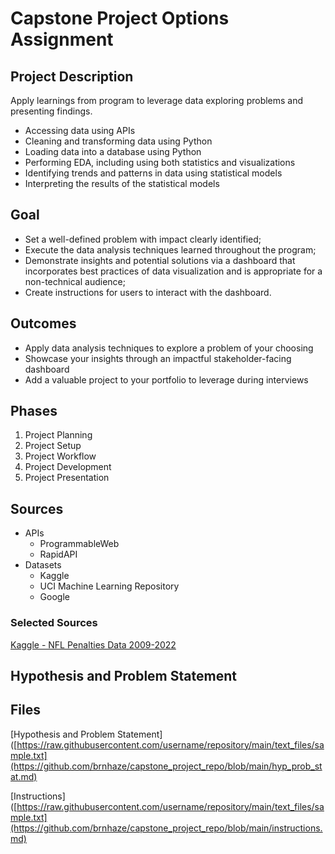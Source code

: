 
# Capstone Project Options Assignment

## Project Description

Apply learnings from program to leverage data exploring problems and presenting findings.

- Accessing data using APIs
- Cleaning and transforming data using Python
- Loading data into a database using Python
- Performing EDA, including using both statistics and visualizations
- Identifying trends and patterns in data using statistical models
- Interpreting the results of the statistical models

## Goal
- Set a well-defined problem with impact clearly identified;
- Execute the data analysis techniques learned throughout the program;
- Demonstrate insights and potential solutions via a dashboard that incorporates best practices of data visualization and is appropriate for a non-technical audience;
- Create instructions for users to interact with the dashboard.

## Outcomes
- Apply data analysis techniques to explore a problem of your choosing
- Showcase your insights through an impactful stakeholder-facing dashboard
- Add a valuable project to your portfolio to leverage during interviews

## Phases
1. Project Planning
2. Project Setup
3. Project Workflow
4. Project Development
5. Project Presentation

## Sources
- APIs
  - ProgrammableWeb
  - RapidAPI
- Datasets
  - Kaggle
  - UCI Machine Learning Repository
  - Google

### Selected Sources
[Kaggle - NFL Penalties Data 2009-2022](https://www.kaggle.com/datasets/mattop/nfl-penalties-data-2009-2022-season?resource=download)

## Hypothesis and Problem Statement

## Files

[Hypothesis and Problem Statement]([https://raw.githubusercontent.com/username/repository/main/text_files/sample.txt](https://github.com/brnhaze/capstone_project_repo/blob/main/hyp_prob_stat.md)

[Instructions]([https://raw.githubusercontent.com/username/repository/main/text_files/sample.txt](https://github.com/brnhaze/capstone_project_repo/blob/main/instructions.md)

